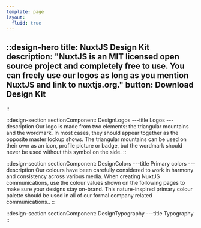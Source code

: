 ```yaml
---
template: page
layout:
  fluid: true
---
```

::design-hero
title: NuxtJS Design Kit
description: "NuxtJS is an MIT licensed open source project and completely free to use.
You can freely use our logos as long as you mention NuxtJS and link to nuxtjs.org."
button: Download Design Kit
---
::

::design-section
sectionComponent: DesignLogos
---title
Logos
---description
Our logo is made from two elements: the triangular mountains and the wordmark. In most cases, they should appear together as the opposite master lockup shows. The triangular mountains can be used on their own as an icon, profile picture or badge, but the wordmark should never be used without this symbol on the side.
::

::design-section
sectionComponent: DesignColors
---title
Primary colors
---description
Our colours have been carefully considered to work in harmony and consistency across various media. When creating NuxtJS communications, use the colour values shown on the following pages to make sure your designs stay on-brand. This nature-inspired primary colour palette should be used in all of our formal company related communications..
::

::design-section
sectionComponent: DesignTypography
---title
Typography
::
